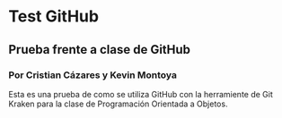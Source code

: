 # Test GitHub
## Prueba frente a clase de GitHub
### Por Cristian Cázares y Kevin Montoya

Esta es una prueba de como se utiliza GitHub con la herramiente de Git Kraken para la clase de Programación Orientada a Objetos.
